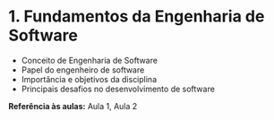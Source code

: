 # 1. **Fundamentos da Engenharia de Software**

* Conceito de Engenharia de Software
* Papel do engenheiro de software
* Importância e objetivos da disciplina
* Principais desafios no desenvolvimento de software

**Referência às aulas:** Aula 1, Aula 2